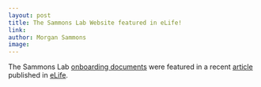 ```yaml
---
layout: post
title: The Sammons Lab Website featured in eLife!
link: 
author: Morgan Sammons
image: 
---
```


The Sammons Lab [onboarding documents](/misc/manual) were featured in a recent [article](/pdfs/papers/2021-elife-highlight.pdf) published in [eLife](https://elifesciences.org/articles/79627). 

